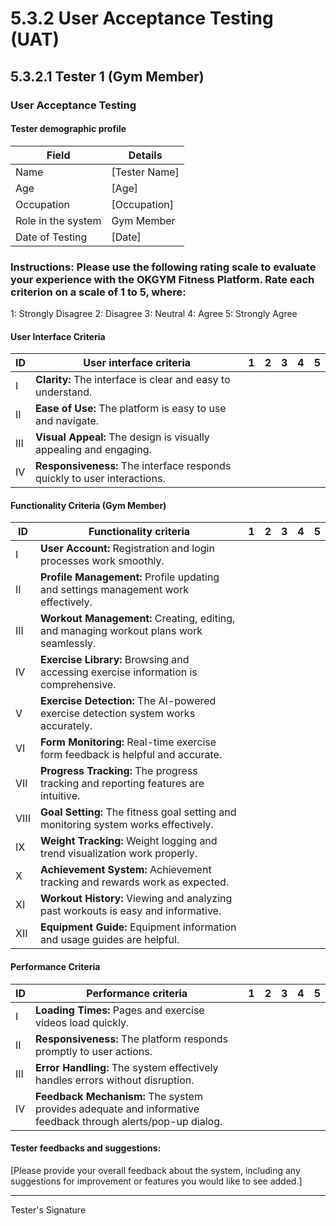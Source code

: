 # 5.3.2 User Acceptance Testing (UAT)

## 5.3.2.1 Tester 1 (Gym Member)

### User Acceptance Testing

#### Tester demographic profile
| Field              | Details                |
|-------------------|------------------------|
| Name              | [Tester Name]          |
| Age               | [Age]                  |
| Occupation        | [Occupation]           |
| Role in the system| Gym Member            |
| Date of Testing   | [Date]                |

### Instructions: Please use the following rating scale to evaluate your experience with the OKGYM Fitness Platform. Rate each criterion on a scale of 1 to 5, where:

1: Strongly Disagree
2: Disagree
3: Neutral
4: Agree
5: Strongly Agree

#### User Interface Criteria
| ID | User interface criteria | 1 | 2 | 3 | 4 | 5 |
|----|------------------------|---|---|---|---|---|
| I  | **Clarity:** The interface is clear and easy to understand. | | | | | |
| II | **Ease of Use:** The platform is easy to use and navigate. | | | | | |
| III| **Visual Appeal:** The design is visually appealing and engaging. | | | | | |
| IV | **Responsiveness:** The interface responds quickly to user interactions. | | | | | |

#### Functionality Criteria (Gym Member)
| ID | Functionality criteria | 1 | 2 | 3 | 4 | 5 |
|----|----------------------|---|---|---|---|---|
| I  | **User Account:** Registration and login processes work smoothly. | | | | | |
| II | **Profile Management:** Profile updating and settings management work effectively. | | | | | |
| III| **Workout Management:** Creating, editing, and managing workout plans work seamlessly. | | | | | |
| IV | **Exercise Library:** Browsing and accessing exercise information is comprehensive. | | | | | |
| V  | **Exercise Detection:** The AI-powered exercise detection system works accurately. | | | | | |
| VI | **Form Monitoring:** Real-time exercise form feedback is helpful and accurate. | | | | | |
| VII| **Progress Tracking:** The progress tracking and reporting features are intuitive. | | | | | |
| VIII| **Goal Setting:** The fitness goal setting and monitoring system works effectively. | | | | | |
| IX | **Weight Tracking:** Weight logging and trend visualization work properly. | | | | | |
| X  | **Achievement System:** Achievement tracking and rewards work as expected. | | | | | |
| XI | **Workout History:** Viewing and analyzing past workouts is easy and informative. | | | | | |
| XII| **Equipment Guide:** Equipment information and usage guides are helpful. | | | | | |

#### Performance Criteria
| ID | Performance criteria | 1 | 2 | 3 | 4 | 5 |
|----|---------------------|---|---|---|---|---|
| I  | **Loading Times:** Pages and exercise videos load quickly. | | | | | |
| II | **Responsiveness:** The platform responds promptly to user actions. | | | | | |
| III| **Error Handling:** The system effectively handles errors without disruption. | | | | | |
| IV | **Feedback Mechanism:** The system provides adequate and informative feedback through alerts/pop-up dialog. | | | | | |

#### Tester feedbacks and suggestions:
[Please provide your overall feedback about the system, including any suggestions for improvement or features you would like to see added.]

___________________
Tester's Signature 